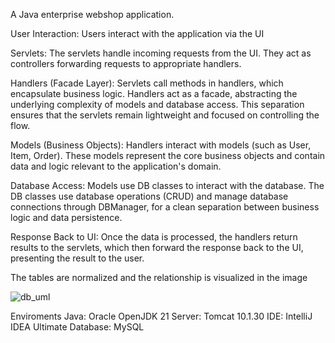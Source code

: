 A Java enterprise webshop application.

User Interaction:
Users interact with the application via the UI

Servlets:
The servlets handle incoming requests from the UI. They act as controllers forwarding requests to appropriate handlers.

Handlers (Facade Layer):
Servlets call methods in handlers, which encapsulate business logic. Handlers act as a facade, abstracting the underlying complexity of models and database access. This separation ensures that the servlets remain lightweight and focused on controlling the flow.

Models (Business Objects):
Handlers interact with models (such as User, Item, Order). These models represent the core business objects and contain data and logic relevant to the application's domain.

Database Access:
Models use DB classes to interact with the database. The DB classes use database operations (CRUD) and manage database connections through DBManager, for a clean separation between business logic and data persistence.

Response Back to UI:
Once the data is processed, the handlers return results to the servlets, which then forward the response back to the UI, presenting the result to the user.

The tables are normalized and the relationship is visualized in the image

![db_uml](https://github.com/user-attachments/assets/f4e65d47-143f-4ec7-b972-ccdd434a09e7)


Enviroments
Java: Oracle OpenJDK 21
Server: Tomcat 10.1.30
IDE: IntelliJ IDEA Ultimate
Database: MySQL
